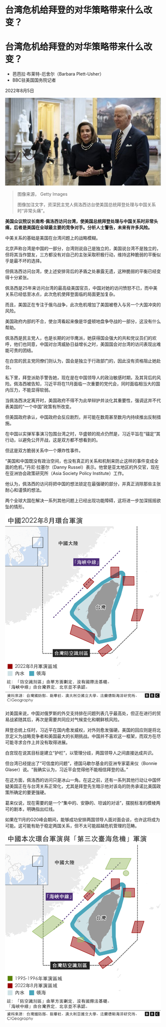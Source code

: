 # 台湾危机给拜登的对华策略带来什么改变？

#  台湾危机给拜登的对华策略带来什么改变？

  * 芭芭拉·布莱特-厄舍尔（Barbara Plett-Usher） 
  * BBC驻美国国务院记者 

2022年8月5日

![佩洛西和拜登](_126205108_gettyimages-1239597749-1.jpg)

> 图像来源，  Getty Images
>
> 图像加注文字，资深民主党人佩洛西访台使美国总统拜登处理与中国关系时“非常头痛”。

**美国众议院议长南希·佩洛西访问台湾，使美国总统拜登处理与中国关系时非常头痛，后者是美国在全球最主要的竞争对手。分析人士警告，未来有许多风险。**

中美关系的基础是美国在台湾问题上的战略模糊。

北京声称台湾是中国的一部分，台湾则说自己是独立的，美国说台湾不是独立的，但将其当作盟友，三方都没有对自己的主张采取积极行动，维持这种脆弱的平衡似乎是最不坏的选择。

但佩洛西访问台湾，使上述安排背后的矛盾之处暴露无遗，这种脆弱的平衡已经变得十分紧张。

佩洛西是25年来访问台湾的最高级美国官员，中国对她的访问愤怒不已，而中美关系已经低至冰点，此次危机使拜登面临的局面更加复杂。

而且，美国正在专注于俄乌战争，此次危机增加了美国被卷入与另一个大国冲突的风险。

美国政府内部的不合，使台湾看起来像是华盛顿地盘争夺战的一部分，这没有什么帮助。

佩洛西是民主党人，也是长期的对华鹰派，她获得国会强大的共和党议员们的欢呼，他们也同意，中国对台湾威胁日益增长之时，美国国会对台湾的访问表现出难能可贵的团结。


在白宫的民主党同僚们则认为，国会是独立于行政部门的，因此没有资格阻止她赴台。

私下里，拜登派助手警告她，现在是在中国领导人的政治敏感时期，及其背后的风险。佩洛西被告知，习近平将在11月面临一次重要的党代会，同时面临相当大的国内压力，不能显得软弱。

当佩洛西决定离开时，美国政府不得不为此举辩护并淡化其重要性，强调这并不代表美国的“一个中国”政策有所改变。

但美国政府承认，中国政府会反应剧烈，并可能在数周甚至数月内持续推出反制措施。

在中国以实弹军事演习包围台湾之时，华盛顿的观点仍然是，习近平旨在“锚定”其行动，以避免公开开战，这是双方都不想看到的。

但这是双方脆弱关系中一个爆炸性事件。

“美国和中国既没有政治空间，也没有真正的关系和机制来防止这样的事件变成全面的危机，”丹尼·拉塞尔（Danny Russel）表示。他曾是亚太地区的外交官，现在在亚洲协会政策研究所（Asia Society Policy Institute）工作。

他认为，佩洛西的访问将把中国的想法锁定在最强硬的部分，并真正消除那些主张耐心和谨慎的想法。

两个全球大国在解决一系列其他问题上已经出现功能障碍，这将进一步加深摇摇欲坠的情形。


![地图](_126193938_china_latest_military_exercise_2022__640_chinese-nc-2x-nc.png)

对美国来说，中国对俄罗斯的外交支持排在问题列表几乎最高处，但正在进行的贸易战紧随其后，再次是需要共同应对气候变化和朝鲜核风险。

拜登总统上任时，习近平在国内愈发威权，对外则愈发强硬。美国的回应则是将北京定义为战略竞争者和美国最大的长期挑战。中国并不喜欢这一框架，而双方在尽可能寻求合作上并没有取得进展。

白宫现在说其目标是建立“护栏”，以管理分歧，两国领导人之间直接达成共识。

但台湾已经提出了“可信度的问题”，德国马歇尔基金的亚洲专家葛来仪（Bonnie Glaser）说。“我确实认为，习近平会觉得他不能相信拜登的话。”

在这方面，佩洛西的访问只是冰山一角。在这之前，还有一系列其他行动让中国怀疑美国正在与台湾关系正常化，尤其是拜登先生暗示他对该岛的防务承诺比美国政策所确定的要更强硬。

葛来仪说，现在需要的是一个“集中的、安静的、坦诚的对话”，摆脱标准的模棱两可的剧本，明确指出红线。

如果在11月的G20峰会期间，能够成功安排两国领导人面对面会谈，也许这将成为可能。这可能有助于稳定两国关系，但不太可能超越危机管理的范畴。

![地图](_126193939_china_military_exercise_comparison__640_chinese-nc-2x-nc.png)


